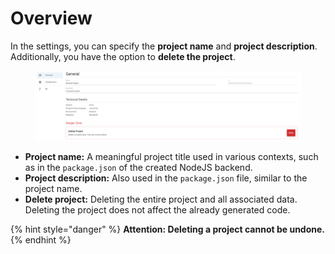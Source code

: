 # Overview

In the settings, you can specify the **project name** and **project description**. Additionally, you have the option to **delete the project**.&#x20;

<figure><img src="../../.gitbook/assets/image (2) (1).png" alt=""><figcaption></figcaption></figure>

* **Project name:** A meaningful project title used in various contexts, such as in the `package.json` of the created NodeJS backend.
* **Project description:** Also used in the `package.json` file, similar to the project name.
* **Delete project:** Deleting the entire project and all associated data. Deleting the project does not affect the already generated code.

{% hint style="danger" %}
**Attention: Deleting a project cannot be undone.**
{% endhint %}
